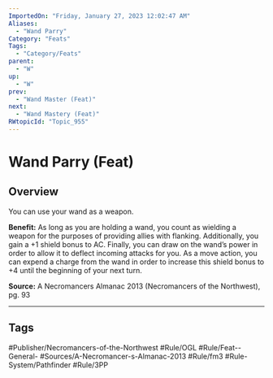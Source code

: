 ```yaml
---
ImportedOn: "Friday, January 27, 2023 12:02:47 AM"
Aliases:
  - "Wand Parry"
Category: "Feats"
Tags:
  - "Category/Feats"
parent:
  - "W"
up:
  - "W"
prev:
  - "Wand Master (Feat)"
next:
  - "Wand Mastery (Feat)"
RWtopicId: "Topic_955"
---
```

# Wand Parry (Feat)
## Overview
You can use your wand as a weapon.

**Benefit:** As long as you are holding a wand, you count as wielding a weapon for the purposes of providing allies with flanking. Additionally, you gain a +1 shield bonus to AC. Finally, you can draw on the wand’s power in order to allow it to deflect incoming attacks for you. As a move action, you can expend a charge from the wand in order to increase this shield bonus to +4 until the beginning of your next turn.

**Source:** A Necromancers Almanac 2013 (Necromancers of the Northwest), pg. 93


---
## Tags
#Publisher/Necromancers-of-the-Northwest #Rule/OGL #Rule/Feat--General- #Sources/A-Necromancer-s-Almanac-2013 #Rule/fm3 #Rule-System/Pathfinder #Rule/3PP

